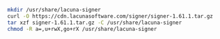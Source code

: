 ﻿```sh
mkdir /usr/share/lacuna-signer
curl -O https://cdn.lacunasoftware.com/signer/signer-1.61.1.tar.gz
tar xzf signer-1.61.1.tar.gz -C /usr/share/lacuna-signer
chmod -R a=,u+rwX,go+rX /usr/share/lacuna-signer
```
